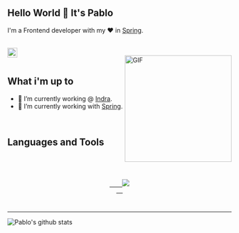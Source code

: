 ## Hello World 👋 It's Pablo
I'm a Frontend developer with my ♥ in [Spring](https://spring.io/).

<br/>


<a href="https://www.linkedin.com/in/pablofcopinto/">
<img align="left" alt="Gonzalo Pozzo LinkedIN" width="22px" src="https://icongr.am/fontawesome/linkedin.svg?size=128&color=70c8ff" />
</a>

<br />

<img align="right" alt="GIF" src="./assets/nobackground_me.jpg" width="240px" />

<br />

## What i'm up to

- 🔭 I’m currently working @ [Indra](https://www.indracompany.com/es/minsait).
- 🌱 I’m currently working with [Spring](https://spring.io/).

<br />

## Languages and Tools
<code>
<p align="center">
  <a href="https://skillicons.dev">
    <img src="https://skillicons.dev/icons?i=eclipse,visualstudio,java,spring,git,docker,kubernetes,docker" />
  </a>
</p>
</code>

---

![Pablo's github stats](https://github-readme-stats.vercel.app/api?username=pablofcopinto&show_icons=true&hide_border=true)